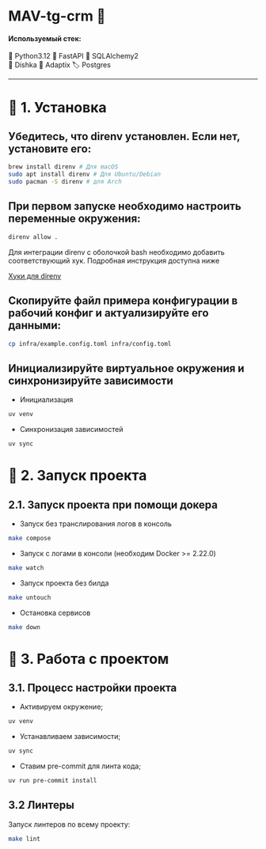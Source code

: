 # MAV-tg-crm 🤖

#### Используемый стек:


🐍 Python3.12
🐍 FastAPI 
🐍 SQLAlchemy2  
🐍 Dishka
🐍 Adaptix
🏷️ Postgres

---

# 📗 1. Установка

## Убедитесь, что direnv установлен. Если нет, установите его:

```bash
brew install direnv # Для macOS
sudo apt install direnv # Для Ubuntu/Debian
sudo pacman -S direnv # для Arch
```

## При первом запуске необходимо настроить переменные окружения:

```bash
direnv allow .
```


Для интеграции direnv с оболочкой bash необходимо добавить соответствующий хук. Подробная инструкция доступна ниже

[Хуки для direnv](https://direnv.net/docs/hook.html)

## Скопируйте файл примера конфигурации в рабочий конфиг и актуализируйте его данными:

```bash
cp infra/example.config.toml infra/config.toml
```

## Инициализируйте виртуальное окружения и синхронизируйте зависимости

- Инициализация
```bash
uv venv 
```

- Синхронизация зависимостей
```bash
uv sync 
```
# 📗 2. Запуск проекта

## 2.1. Запуск проекта при помощи докера

- Запуск без транслирования логов в консоль

```bash
make compose
```

- Запуск с логами в консоли (необходим Docker >= 2.22.0)

```bash 
make watch
```
- Запуск проекта без билда

```bash 
make untouch
```
- Остановка сервисов

```bash 
make down
```
# 📗 3. Работа с проектом

## 3.1. Процесс настройки проекта

- Активируем окружение;

```bash
uv venv
```

- Устанавливаем зависимости;

```bash
uv sync
```

- Ставим pre-commit для линта кода;

```bash
uv run pre-commit install
```

## 3.2 Линтеры

Запуск линтеров по всему проекту:

```bash
make lint
```
